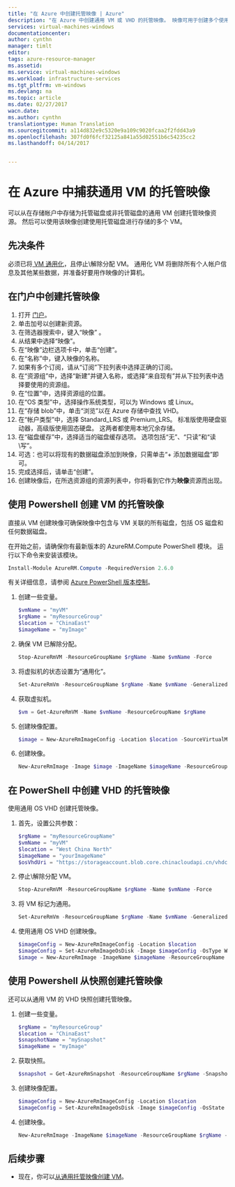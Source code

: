```yaml
---
title: "在 Azure 中创建托管映像 | Azure"
description: "在 Azure 中创建通用 VM 或 VHD 的托管映像。 映像可用于创建多个使用托管磁盘的 VM。"
services: virtual-machines-windows
documentationcenter: 
author: cynthn
manager: timlt
editor: 
tags: azure-resource-manager
ms.assetid: 
ms.service: virtual-machines-windows
ms.workload: infrastructure-services
ms.tgt_pltfrm: vm-windows
ms.devlang: na
ms.topic: article
ms.date: 02/27/2017
wacn.date: 
ms.author: cynthn
translationtype: Human Translation
ms.sourcegitcommit: a114d832e9c5320e9a109c9020fcaa2f2fdd43a9
ms.openlocfilehash: 307fd0f6fcf32125a841a55d02551b6c54235cc2
ms.lasthandoff: 04/14/2017


---
```

# <a name="capture-a-managed-image-of-a-generalized-vm-in-azure"></a>在 Azure 中捕获通用 VM 的托管映像

可以从在存储帐户中存储为托管磁盘或非托管磁盘的通用 VM 创建托管映像资源。 然后可以使用该映像创建使用托管磁盘进行存储的多个 VM。 

## <a name="prerequisites"></a>先决条件
必须已将[ VM 通用化](generalize-vhd.md?toc=%2fazure%2fvirtual-machines%2fwindows%2ftoc.json)，且停止\解除分配 VM。 通用化 VM 将删除所有个人帐户信息及其他某些数据，并准备好要用作映像的计算机。

## <a name="create-a-managed-image-in-the-portal"></a>在门户中创建托管映像 

1. 打开 [门户](https://portal.azure.cn)。
2. 单击加号以创建新资源。
3. 在筛选器搜索中，键入“映像” 。
4. 从结果中选择“映像”。
5. 在“映像”边栏选项卡中，单击“创建”。
6. 在“名称”中，键入映像的名称。
7. 如果有多个订阅，请从“订阅”下拉列表中选择正确的订阅。
7. 在“资源组”中，选择“新建”并键入名称，或选择“来自现有”并从下拉列表中选择要使用的资源组。
8. 在“位置”中，选择资源组的位置。
9. 在“OS 类型”中，选择操作系统类型，可以为 Windows 或 Linux。
11. 在“存储 blob”中，单击“浏览”以在 Azure 存储中查找 VHD。
12. 在“帐户类型”中，选择 Standard_LRS 或 Premium_LRS。 标准版使用硬盘驱动器，高级版使用固态硬盘。 这两者都使用本地冗余存储。
13. 在“磁盘缓存”中，选择适当的磁盘缓存选项。 选项包括“无”、“只读”和“读\写”。
14. 可选：也可以将现有的数据磁盘添加到映像，只需单击“+ 添加数据磁盘”即可。  
15. 完成选择后，请单击“创建”。
16. 创建映像后，在所选资源组的资源列表中，你将看到它作为**映像**资源而出现。

## <a name="create-a-managed-image-of-a-vm-using-powershell"></a>使用 Powershell 创建 VM 的托管映像

直接从 VM 创建映像可确保映像中包含与 VM 关联的所有磁盘，包括 OS 磁盘和任何数据磁盘。

在开始之前，请确保你有最新版本的 AzureRM.Compute PowerShell 模块。 运行以下命令来安装该模块。

```powershell
Install-Module AzureRM.Compute -RequiredVersion 2.6.0
```

有关详细信息，请参阅 [Azure PowerShell 版本控制](https://docs.microsoft.com/powershell/azureps-cmdlets-docs/#azure-powershell-versioning)。

1. 创建一些变量。 

    ```powershell
    $vmName = "myVM"
    $rgName = "myResourceGroup"
    $location = "ChinaEast"
    $imageName = "myImage"
    ```
2. 确保 VM 已解除分配。

    ```powershell
    Stop-AzureRmVM -ResourceGroupName $rgName -Name $vmName -Force
    ```

3. 将虚拟机的状态设置为“通用化”。 

    ```powershell
    Set-AzureRmVm -ResourceGroupName $rgName -Name $vmName -Generalized
    ```

4. 获取虚拟机。 

    ```powershell
    $vm = Get-AzureRmVM -Name $vmName -ResourceGroupName $rgName
    ```

5. 创建映像配置。

    ```powershell
    $image = New-AzureRmImageConfig -Location $location -SourceVirtualMachineId $vm.ID 
    ```
6. 创建映像。

    ```powershell
    New-AzureRmImage -Image $image -ImageName $imageName -ResourceGroupName $rgName
    ```    

## <a name="create-a-managed-image-of-a-vhd-in-powershell"></a>在 PowerShell 中创建 VHD 的托管映像

使用通用 OS VHD 创建托管映像。

1.  首先，设置公共参数：

    ```powershell
    $rgName = "myResourceGroupName"
    $vmName = "myVM"
    $location = "West China North" 
    $imageName = "yourImageName"
    $osVhdUri = "https://storageaccount.blob.core.chinacloudapi.cn/vhdcontainer/osdisk.vhd"
    ```
2. 停止\解除分配 VM。

    ```powershell
    Stop-AzureRmVM -ResourceGroupName $rgName -Name $vmName -Force
    ```

3. 将 VM 标记为通用。

    ```powershell
    Set-AzureRmVm -ResourceGroupName $rgName -Name $vmName -Generalized    
    ```
4.  使用通用 OS VHD 创建映像。

    ```powershell
    $imageConfig = New-AzureRmImageConfig -Location $location
    $imageConfig = Set-AzureRmImageOsDisk -Image $imageConfig -OsType Windows -OsState Generalized -BlobUri $osVhdUri
    $image = New-AzureRmImage -ImageName $imageName -ResourceGroupName $rgName -Image $imageConfig
    ```

## <a name="create-a-managed-image-from-a-snapshot-using-powershell"></a>使用 Powershell 从快照创建托管映像

还可以从通用 VM 的 VHD 快照创建托管映像。

1. 创建一些变量。 

    ```powershell
    $rgName = "myResourceGroup"
    $location = "ChinaEast"
    $snapshotName = "mySnapshot"
    $imageName = "myImage"
    ```

2. 获取快照。

    ```powershell
    $snapshot = Get-AzureRmSnapshot -ResourceGroupName $rgName -SnapshotName $snapshotName
    ```

3. 创建映像配置。

    ```powershell
    $imageConfig = New-AzureRmImageConfig -Location $location
    $imageConfig = Set-AzureRmImageOsDisk -Image $imageConfig -OsState Generalized -OsType Windows -SnapshotId $snapshot.Id
    ```
4. 创建映像。

    ```powershell
    New-AzureRmImage -ImageName $imageName -ResourceGroupName $rgName -Image $imageConfig
    ```    

## <a name="next-steps"></a>后续步骤
- 现在，你可以[从通用托管映像创建 VM](create-vm-generalized-managed.md?toc=%2fazure%2fvirtual-machines%2fwindows%2ftoc.json)。

